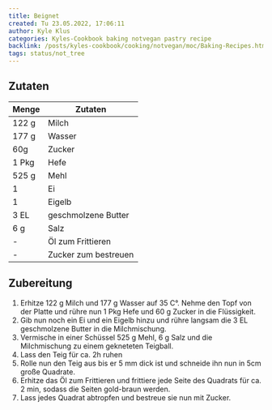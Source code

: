 ```yaml
---
title: Beignet
created: Tu 23.05.2022, 17:06:11
author: Kyle Klus
categories: Kyles-Cookbook baking notvegan pastry recipe
backlink: /posts/kyles-cookbook/cooking/notvegan/moc/Baking-Recipes.html
tags: status/not_tree
---
```


## Zutaten

| Menge            | Zutaten          |
| ---------------- | ---------------- |
| 122 g             | Milch             |
| 177 g                | Wasser           |
| 60g             | Zucker      |
| 1 Pkg             | Hefe             |
| 525 g              | Mehl            |
| 1             | Ei    |
| 1             | Eigelb    |
| 3 EL            | geschmolzene Butter    |
| 6 g             | Salz    |
| -             | Öl zum Frittieren    |
| -            | Zucker zum bestreuen    |

## Zubereitung

1. Erhitze 122 g Milch und 177 g Wasser auf 35 C°. Nehme den Topf von der Platte und rühre nun 1 Pkg Hefe und 60 g Zucker in die Flüssigkeit.
2. Gib nun noch ein Ei und ein Eigelb hinzu und rühre langsam die 3 EL geschmolzene Butter in die Milchmischung.
3. Vermische in einer Schüssel 525 g Mehl, 6 g Salz und die Milchmischung zu einem gekneteten Teigball.
4. Lass den Teig für ca. 2h ruhen
5. Rolle nun den Teig aus bis er 5 mm dick ist und schneide ihn nun in 5cm große Quadrate.
6. Erhitze das Öl zum Frittieren und frittiere jede Seite des Quadrats für ca. 2 min, sodass die Seiten gold-braun werden.
7. Lass jedes Quadrat abtropfen und bestreue sie nun mit Zucker.
